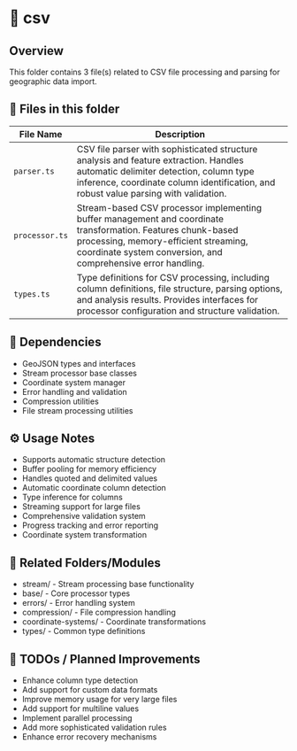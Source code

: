 # 📂 csv

## Overview
This folder contains 3 file(s) related to CSV file processing and parsing for geographic data import.

## 📄 Files in this folder

| File Name | Description |
|-----------|-------------|
| `parser.ts` | CSV file parser with sophisticated structure analysis and feature extraction. Handles automatic delimiter detection, column type inference, coordinate column identification, and robust value parsing with validation. |
| `processor.ts` | Stream-based CSV processor implementing buffer management and coordinate transformation. Features chunk-based processing, memory-efficient streaming, coordinate system conversion, and comprehensive error handling. |
| `types.ts` | Type definitions for CSV processing, including column definitions, file structure, parsing options, and analysis results. Provides interfaces for processor configuration and structure validation. |

## 🔗 Dependencies
- GeoJSON types and interfaces
- Stream processor base classes
- Coordinate system manager
- Error handling and validation
- Compression utilities
- File stream processing utilities

## ⚙️ Usage Notes
- Supports automatic structure detection
- Buffer pooling for memory efficiency
- Handles quoted and delimited values
- Automatic coordinate column detection
- Type inference for columns
- Streaming support for large files
- Comprehensive validation system
- Progress tracking and error reporting
- Coordinate system transformation

## 🔄 Related Folders/Modules
- stream/ - Stream processing base functionality
- base/ - Core processor types
- errors/ - Error handling system
- compression/ - File compression handling
- coordinate-systems/ - Coordinate transformations
- types/ - Common type definitions

## 🚧 TODOs / Planned Improvements
- Enhance column type detection
- Add support for custom data formats
- Improve memory usage for very large files
- Add support for multiline values
- Implement parallel processing
- Add more sophisticated validation rules
- Enhance error recovery mechanisms